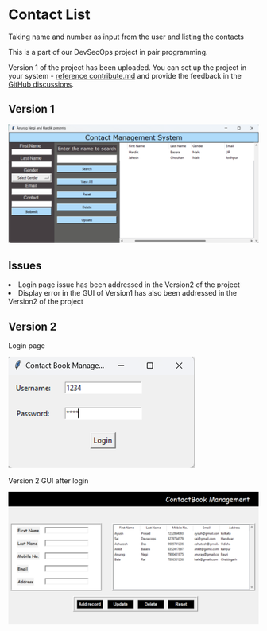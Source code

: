 # Contact List

Taking name and number as input from the user and listing the contacts

This is a part of our DevSecOps project in pair programming.

Version 1 of the project has been uploaded. You can set up the project in your system - [reference contribute.md](contribute.md) and provide the feedback in the [GitHub discussions](https://github.com/Anurag-Negi28/contact_list/discussions).

## Version 1

![Version 1](Version1.jpg)

## Issues

<li>Login page issue has been addressed in the Version2 of the project</li>
<li>Display error in the GUI of Version1 has also been addressed in the Version2 of the project</li>

## Version 2

Login page

![Login Page](Login_page.jpg)

Version 2 GUI after login

![Version 2](Version2.jpg)
